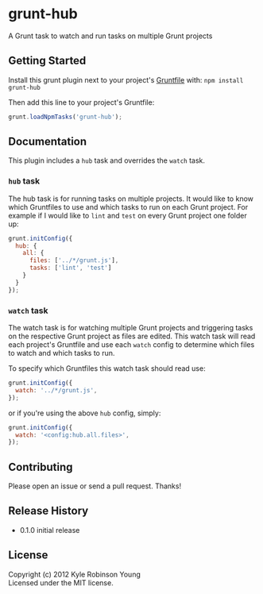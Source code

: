 # grunt-hub

A Grunt task to watch and run tasks on multiple Grunt projects

## Getting Started

Install this grunt plugin next to your project's
[Gruntfile][getting_started] with: `npm install grunt-hub`

Then add this line to your project's Gruntfile:

```javascript
grunt.loadNpmTasks('grunt-hub');
```

[grunt]: https://github.com/cowboy/grunt
[getting_started]: https://github.com/cowboy/grunt/blob/master/docs/getting_started.md

## Documentation

This plugin includes a `hub` task and overrides the `watch` task.

### `hub` task

The hub task is for running tasks on multiple projects. It would like to know
which Gruntfiles to use and which tasks to run on each Grunt project. For example
if I would like to `lint` and `test` on every Grunt project one folder up:

```javascript
grunt.initConfig({
  hub: {
    all: {
      files: ['../*/grunt.js'],
      tasks: ['lint', 'test']
    }
  }
});
```

### `watch` task

The watch task is for watching multiple Grunt projects and triggering tasks on
the respective Grunt project as files are edited. This watch task will read each
project's Gruntfile and use each `watch` config to determine which files to watch
and which tasks to run.

To specify which Gruntfiles this watch task should read use:

```javascript
grunt.initConfig({
  watch: '../*/grunt.js',
});
```
or if you're using the above `hub` config, simply:

```javascript
grunt.initConfig({
  watch: '<config:hub.all.files>',
});
```

## Contributing

Please open an issue or send a pull request. Thanks!

## Release History

* 0.1.0 initial release

## License

Copyright (c) 2012 Kyle Robinson Young  
Licensed under the MIT license.
